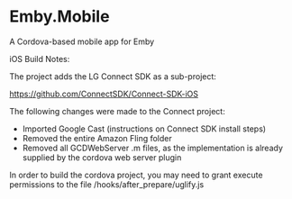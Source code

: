 # Emby.Mobile
A Cordova-based mobile app for Emby

iOS Build Notes:

The project adds the LG Connect SDK as a sub-project:

https://github.com/ConnectSDK/Connect-SDK-iOS

The following changes were made to the Connect project:

* Imported Google Cast (instructions on Connect SDK install steps)
* Removed the entire Amazon Fling folder
* Removed all GCDWebServer .m files, as the implementation is already supplied by the cordova web server plugin

In order to build the cordova project, you may need to grant execute permissions to the file /hooks/after_prepare/uglify.js
